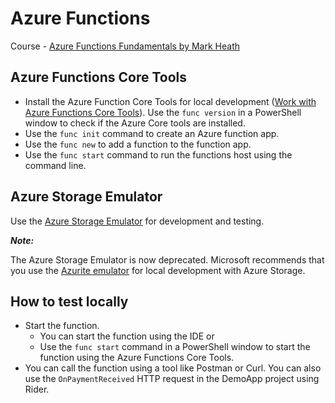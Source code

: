 # Azure Functions

Course - [Azure Functions Fundamentals by Mark Heath](https://app.pluralsight.com/library/courses/azure-functions-fundamentals/)

## Azure Functions Core Tools

- Install the Azure Function Core Tools for local development ([Work with Azure Functions Core Tools](https://learn.microsoft.com/azure/azure-functions/functions-run-local)). Use the `func version` in a PowerShell window to check if the Azure Core tools are installed.
- Use the `func init` command to create an Azure function app.
- Use the `func new` to add a function to the function app.
- Use the `func start` command to run the functions host using the command line.

## Azure Storage Emulator

Use the [Azure Storage Emulator](https://learn.microsoft.com/azure/storage/common/storage-use-emulator) for development and testing.

_**Note:**_

The Azure Storage Emulator is now deprecated. Microsoft recommends that you use the [Azurite emulator](https://learn.microsoft.com/azure/storage/common/storage-use-azurite) for local development with Azure Storage.

## How to test locally

- Start the function. 
  - You can start the function using the IDE or 
  - Use the `func start` command in a PowerShell window to start the function using the Azure Functions Core Tools.
- You can call the function using a tool like Postman or Curl. You can also use the `OnPaymentReceived` HTTP request in the DemoApp project using Rider. 